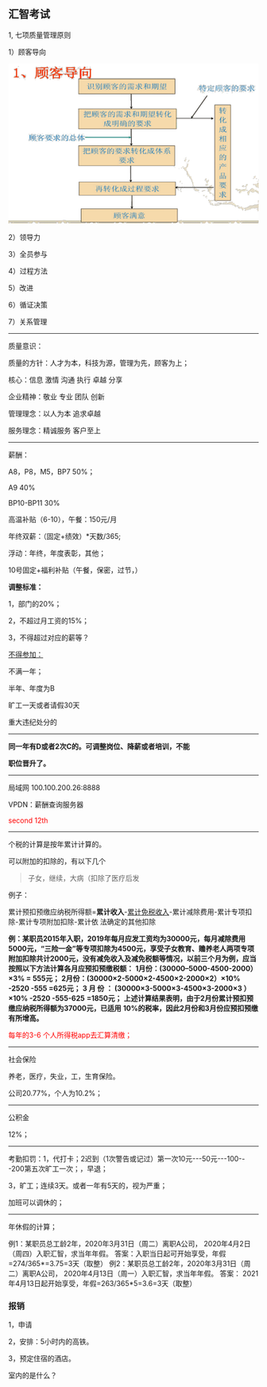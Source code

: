 ## 汇智考试

1, 七项质量管理原则

1）顾客导向

![](https://github.com/InternetJun/testConnect/blob/main/pics/1626357963340.png)

2）领导力

3）全员参与

4）过程方法

5）改进

6）循证决策

7）关系管理

---

质量意识：

质量的方针：人才为本，科技为源，管理为先，顾客为上；

核心：信息 激情 沟通 执行 卓越 分享

企业精神：敬业 专业 团队 创新

管理理念：以人为本 追求卓越

服务理念：精诚服务 客户至上

---

薪酬：

A8，P8，M5，BP7 50%；

A9 40%

BP10-BP11 30%

高温补贴（6-10），午餐：150元/月

年终双薪：（固定+绩效）*天数/365;

浮动：年终，年度表彰，其他；

10号固定+福利补贴（午餐，保密，过节，）

**调整标准：**

1，部门的20%；

2，不超过月工资的15%；

3，不得超过对应的薪等？

<u>不得参加：</u>

不满一年；

半年、年度为B

旷工一天或者请假30天

重大违纪处分的

---

**同一年有D或者2次C的。可调整岗位、降薪或者培训，不能**

**职位晋升了。**

---

局域网 100.100.200.26:8888

VPDN：薪酬查询服务器

<font color="red">second 12th</font>

---

个税的计算是按年累计计算的。

可以附加的扣除的，有以下几个

> 子女，继续，大病（扣除了医疗后发

例子：

累计预扣预缴应纳税所得额=**累计收入**-<u>累计免税收入</u>-累计减除费用-累计专项扣除-累计专项附加扣除-累计依
法确定的其他扣除

**例：某职员2015年入职，2019年每月应发工资均为30000元，每月减除费用5000元，“三险一金”等专项扣除为4500元，享受子女教育、赡养老人两项专项附加扣除共计2000元，没有减免收入及减免税额等情况，以前三个月为例，应当按照以下方法计算各月应预扣预缴税额：**
**1月份：(30000–5000-4500-2000）×3% = 555元；**
**2月份：(30000×2-5000×2-4500×2-2000×2）×10% -2520 -555 =625元；**
**3 月 份 ： (30000×3-5000×3-4500×3-2000×3 ） ×10% -2520 -555-625**
**=1850元；**
**上述计算结果表明，由于2月份累计预扣预缴应纳税所得额为37000元，已适用**
**10%的税率，因此2月份和3月份应预扣预缴有所增高。**

<font color='red'>每年的3-6 个人所得税app去汇算清缴；</font>

---

社会保险

养老，医疗，失业，工，生育保险。

公司20.77%，个人为10.2%；

---

公积金

12%；

---

考勤扣罚：1，代打卡；2迟到（1次警告或记过）第一次10元---50元---100---200第五次旷工一次；，早退；

3，旷工；连续3天。或者一年有5天的，视为严重；

加班可以调休的；

---

年休假的计算；

例1：某职员总工龄2年，2020年3月31日（周二）离职A公司，
2020年4月2日（周四）入职汇智，求当年年假。
答案：入职当日起可开始享受，年假=274/365*=3.75=3天（取整）
例2：某职员总工龄2年，2020年3月31日（周二）离职A公司，
2020年4月13日（周一）入职汇智，求当年年假。
答案： 2021年4月13日起开始享受，年假=263/365*5=3.6=3天（取整）

### 报销

1，申请

2，安排：5小时内的高铁。

3，预定住宿的酒店。

室内的是什么？